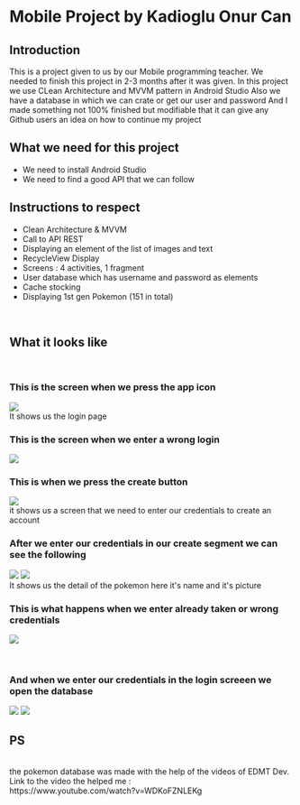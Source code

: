 # Mobile Project by Kadioglu Onur Can


## Introduction

This is a project given to us by our Mobile programming teacher.
We needed to finish this project in 2-3 months after it was given.
In this project we use CLean Architecture and MVVM pattern in Android Studio
Also we have a database in which we can crate or get our user and password 
And I made something not 100% finished but modifiable that it can give any Github users an idea on how to continue my project

## What we need for this project

- We need to install Android Studio
- We need to find a good API that we can follow 


## Instructions to respect

- Clean Architecture & MVVM
- Call to API REST
- Displaying an element of the list of images and text
- RecycleView Display
- Screens : 4 activities, 1 fragment
- User database which has username and password as elements
- Cache stocking
- Displaying 1st gen Pokemon (151 in total)

<br />

## What it looks like


<br />

### This is the screen when we press the app icon

![](Screenshot_7.png)
<br />
It shows us the login page 
<br />
### This is the screen when we enter a wrong login

![](Screenshot_8.png)
<br />


### This is when we press the create button

![](Screenshot_5.png)
<br />
it shows us a screen that we need to enter our credentials to create an account
<br />


### After we enter our credentials in our create segment we can see the following

![](Screenshot_10.png)
![](Screenshot_11.png)
<br />
It shows us the detail of the pokemon here it's name and it's picture
<br />


### This is what happens when we enter already taken or wrong credentials

![](Screenshot_9.png)

<br />


### And when we enter our credentials in the login screeen we open the database

![](Screenshot_12.png)
![](Images/Screenshot_13.png)
<br />


## PS
<br />
the pokemon database was made with the help of the videos of EDMT Dev.<br />
Link to the video the helped me :<br />
https://www.youtube.com/watch?v=WDKoFZNLEKg



